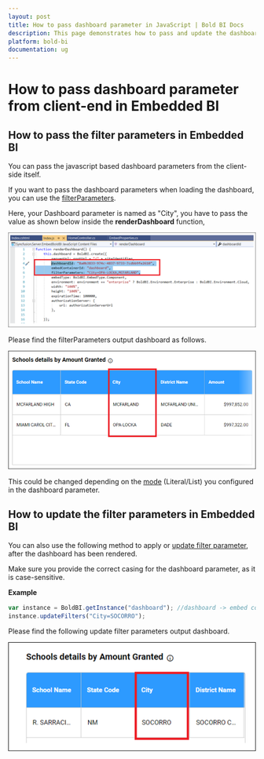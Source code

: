 ```yaml
---
layout: post
title: How to pass dashboard parameter in JavaScript | Bold BI Docs
description: This page demonstrates how to pass and update the dashboard filter parameter(s) from client-end using JavaScript code for your embedded dashboard application.
platform: bold-bi
documentation: ug
---
```

# How to pass dashboard parameter from client-end in Embedded BI

## How to pass the filter parameters in Embedded BI

You can pass the javascript based dashboard parameters from the client-side itself. 

If you want to pass the dashboard parameters when loading the dashboard, you can use the [filterParameters](/embedding-options/embedding-sdk/embedding-api-reference/members/#filterparameters).

Here, your Dashboard parameter is named as "City", you have to pass the value as shown below inside the <b>renderDashboard</b> function,

![parameter code](/static/assets/faq/images/parameter-code.png)

Please find the filterParameters output dashboard as follows.

![parameter dashboard1](/static/assets/faq/images/parameter-dashboard1.png)

This could be changed depending on the [mode](/working-with-data-source/dashboard-parameter/configuring-dashboard-parameters/#modes) (Literal/List) you configured in the dashboard parameter.

## How to update the filter parameters in Embedded BI

You can also use the following method to apply or [update filter parameter](/embedding-options/embedding-sdk/embedding-api-reference/methods/#updatefilters), after the dashboard has been rendered.

Make sure you provide the correct casing for the dashboard parameter, as it is case-sensitive.

**Example** 
   
```js
var instance = BoldBI.getInstance("dashboard"); //dashboard -> embed container id
instance.updateFilters("City=SOCORRO");   
```

Please find the following update filter parameters output dashboard.

![parameter dashboard3](/static/assets/faq/images/parameter-dashboard3.png)